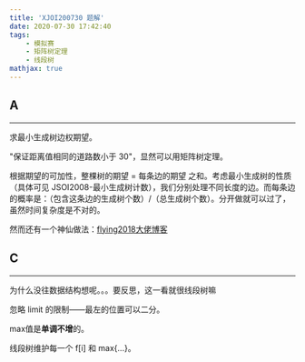 ```yaml
---
title: 'XJOI200730 题解'
date: 2020-07-30 17:42:40
tags: 
    - 模拟赛
    - 矩阵树定理
    - 线段树
mathjax: true
---
```


## A
-----

求最小生成树边权期望。

"保证距离值相同的道路数小于 30"，显然可以用矩阵树定理。

根据期望的可加性，整棵树的期望 = 每条边的期望 之和。考虑最小生成树的性质（具体可见 JSOI2008-最小生成树计数），我们分别处理不同长度的边。而每条边的概率是：（包含这条边的生成树个数）/（总生成树个数）。分开做就可以过了，虽然时间复杂度是不对的。

然而还有一个神仙做法：[flying2018大佬博客](https://www.cnblogs.com/Flying2018/p/13406278.html)

## C
-----

为什么没往数据结构想呢。。。要反思，这一看就很线段树嘛

忽略 limit 的限制——最左的位置可以二分。

max值是**单调不增**的。

线段树维护每一个 f[i] 和 max{...}。
